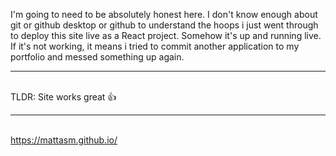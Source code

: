 I'm going to need to be absolutely honest here. I don't know enough about git or github desktop or github to understand the hoops i just went through to deploy this site live as a React project. Somehow it's up and running live. If it's not working, it means i tried to commit another application to my portfolio and messed something up again. 
<br><hr><br>
TLDR: Site works great 👍
<br><hr><br>
https://mattasm.github.io/
